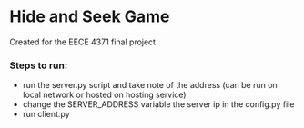 # Hide and Seek Game
Created for the EECE 4371 final project

### Steps to run: 
- run the server.py script and take note of the address (can be run on local network or hosted on hosting service)
- change the SERVER_ADDRESS variable the server ip in the config.py file
- run client.py
